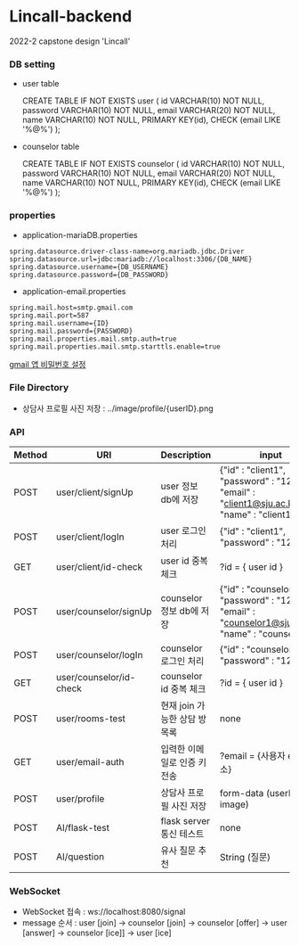 # Lincall-backend
2022-2 capstone design 'Lincall'

### DB setting
* user table

  CREATE TABLE IF NOT EXISTS user (
  id VARCHAR(10) NOT NULL,
  password VARCHAR(10) NOT NULL,
  email VARCHAR(20) NOT NULL,
  name VARCHAR(10) NOT NULL,
  PRIMARY KEY(id),
  CHECK (email LIKE '%@%')
  );

* counselor table

  CREATE TABLE IF NOT EXISTS counselor (
  id VARCHAR(10) NOT NULL,
  password VARCHAR(10) NOT NULL,
  email VARCHAR(20) NOT NULL,
  name VARCHAR(10) NOT NULL,
  PRIMARY KEY(id),
  CHECK (email LIKE '%@%')
  );


### properties
* application-mariaDB.properties

```properties
spring.datasource.driver-class-name=org.mariadb.jdbc.Driver
spring.datasource.url=jdbc:mariadb://localhost:3306/{DB_NAME}
spring.datasource.username={DB_USERNAME}
spring.datasource.password={DB_PASSWORD}
```

* application-email.properties

```properties
spring.mail.host=smtp.gmail.com
spring.mail.port=587
spring.mail.username={ID}
spring.mail.password={PASSWORD}
spring.mail.properties.mail.smtp.auth=true
spring.mail.properties.mail.smtp.starttls.enable=true
```
 [gmail 앱 비밀번호 설정](https://support.google.com/mail/answer/185833?hl=ko)

### File Directory
* 상담사 프로필 사진 저장 : ../image/profile/{userID}.png


### API
| Method | URI                   | Description         | input                                                                                      | output          |
|--------|-----------------------|---------------------|--------------------------------------------------------------------------------------------|-----------------|
|POST| user/client/signUp    | user 정보 db에 저장    | {"id" : "client1", "password" : "1234", "email" : "client1@sju.ac.kr", "name" : "client1"} | boolean         |
|POST| user/client/logIn       | user 로그인 처리       | {"id" : "client1", "password" : "1234"}                                                    | boolean         |
|GET| user/client/id-check    | user id 중복 체크 | ?id = { user id }                                                                          | boolean         | 
|POST| user/counselor/signUp | counselor 정보 db에 저장    | {"id" : "counselor1", "password" : "1234", "email" : "counselor1@sju.ac.kr", "name" : "counselor1"} | boolean         |
|POST| user/counselor/logIn       | counselor 로그인 처리       | {"id" : "counselor1", "password" : "1234"}                                                      | boolean         |
|GET| user/counselor/id-check    | counselor id 중복 체크 | ?id = { user id }                                                                          | boolean         | 
|POST| user/rooms-test       | 현재 join 가능한 상담 방 목록 | none                                                                                       | List\<String\>  |
|GET| user/email-auth       | 입력한 이메일로 인증 키 전송 | ?email = {사용자 email 주소}                                                                    | String (인증키)    |
|POST| user/profile          | 상담사 프로필 사진 저장 | form-data (userID, image)                                                                  | none            |
|POST| AI/flask-test         | flask server 통신 테스트 | none                                                                                       | "Hello World!"  |
|POST| AI/question           | 유사 질문 추천 | String (질문)                                                                                | String (유사한 질문) |



### WebSocket 
* WebSocket 접속 : ws://localhost:8080/signal
* message 순서 : user [join] -> counselor [join] -> counselor [offer] -> user [answer] -> counselor [ice]] -> user [ice]

